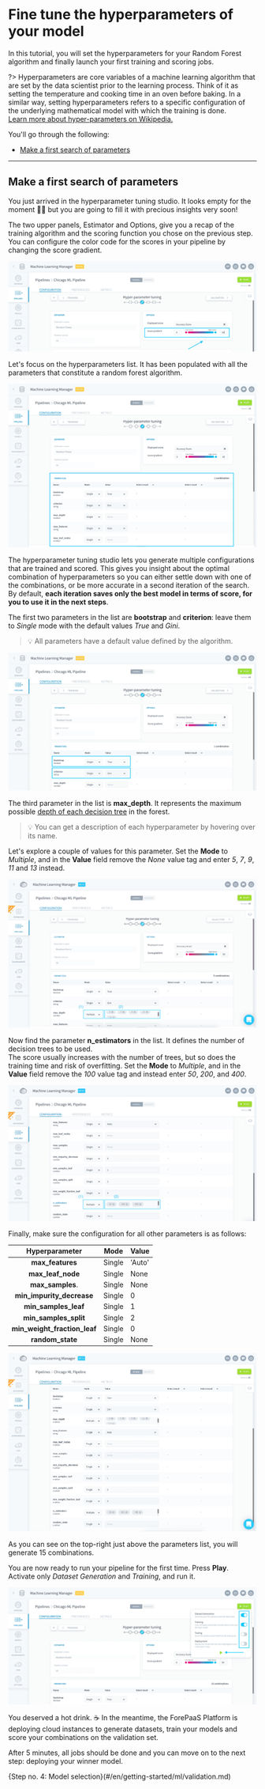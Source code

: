 # Fine tune the hyperparameters of your model

In this tutorial, you will set the hyperparameters for your Random Forest algorithm and finally launch your first training and scoring jobs. 

?> Hyperparameters are core variables of a machine learning algorithm that are set by the data scientist prior to the learning process. Think of it as setting the temperature and cooking time in an oven before baking. In a similar way, setting hyperparameters refers to a specific configuration of the underlying mathematical model with which the training is done.  
[Learn more about hyper-parameters on Wikipedia.](https://en.wikipedia.org/wiki/Hyperparameter_optimization)

You'll go through the following:
* [Make a first search of parameters](en/getting-started/ml/tuning.md?id=make-a-first-search-of-parameters)

---
## Make a first search of parameters

You just arrived in the hyperparameter tuning studio. It looks empty for the moment 🙇‍♂️ but you are going to fill it with precious insights very soon! 

The two upper panels, Estimator and Options, give you a recap of the training algorithm and the scoring function you chose on the previous step. You can configure the color code for the scores in your pipeline by changing the score gradient.

![machinelearning](picts/tuning-estimator.png)

Let's focus on the hyperparameters list. It has been populated with all the parameters that constitute a random forest algorithm.

![machinelearning](picts/tuning-hps.png)

The hyperparameter tuning studio lets you generate multiple configurations that are trained and scored. This gives you insight about the optimal combination of hyperparameters so you can either settle down with one of the combinations, or be more accurate in a second iteration of the search. By default, **each iteration saves only the best model in terms of score, for you to use it in the next steps**.


The first two parameters in the list are **bootstrap** and **criterion**: leave them to *Single* mode with the default values *True* and *Gini*. 

> 💡 All parameters have a default value defined by the algorithm. 

![machinelearning](picts/tuning-hps1.png)

The third parameter in the list is **max_depth**. It represents the maximum possible [depth of each decision tree](https://en.wikipedia.org/wiki/Tree-depth) in the forest. 

> 💡 You can get a description of each hyperparameter by hovering over its name.

Let's explore a couple of values for this parameter. Set the **Mode** to *Multiple*, and in the **Value** field remove the *None* value tag and enter *5*, *7*, *9*, *11* and *13* instead. 

![machinelearning](picts/tuning-hps4.png)

Now find the parameter **n_estimators** in the list. It defines the number of decision trees to be used.  
The score usually increases with the number of trees, but so does the training time and risk of overfitting.  Set the **Mode** to *Multiple*, and in the **Value** field remove the *100* value tag and instead enter *50*, *200*, and *400*.

![machinelearning](picts/tuning-hps2.png)


Finally, make sure the configuration for all other parameters is as follows:

|        Hyperparameter      |       Mode       |      Value      | 
| :-------------------------: | ---------------- | --------------- | 
|    **max_features**         | Single           | 'Auto'          | 
|    **max_leaf_node**        | Single           | None            | 
|    **max_samples**.         | Single           | None            | 
| **min_impurity_decrease**   | Single           | 0               | 
|    **min_samples_leaf**     | Single           | 1               | 
|    **min_samples_split**    | Single           | 2               | 
|**min_weight_fraction_leaf** | Single           | 0               | 
|    **random_state**         | Single           | None            | 

![machinelearning](picts/tuning-hps5.png)

As you can see on the top-right just above the parameters list, you will generate 15 combinations. 

You are now ready to run your pipeline for the first time. Press **Play**. Activate only *Dataset Generation* and *Training*, and run it.

![machinelearning](picts/tuning-play.png)

You deserved a hot drink. ☕️ In the meantime, the ForePaaS Platform is deploying cloud instances to generate datasets, train your models and score your combinations on the validation set.

After 5 minutes, all jobs should be done and you can move on to the next step: deploying your winner model.

{Step no. 4: Model selection}(#/en/getting-started/ml/validation.md)